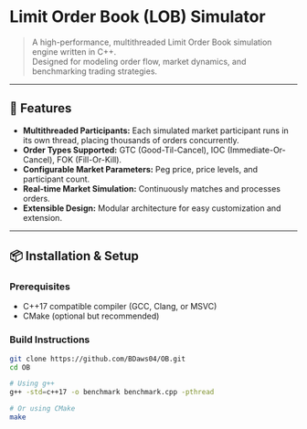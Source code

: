# Limit Order Book (LOB) Simulator

> A high-performance, multithreaded Limit Order Book simulation engine written in C++.  
> Designed for modeling order flow, market dynamics, and benchmarking trading strategies.

---

## 🚀 Features

- **Multithreaded Participants:** Each simulated market participant runs in its own thread, placing thousands of orders concurrently.
- **Order Types Supported:** GTC (Good-Til-Cancel), IOC (Immediate-Or-Cancel), FOK (Fill-Or-Kill).
- **Configurable Market Parameters:** Peg price, price levels, and participant count.
- **Real-time Market Simulation:** Continuously matches and processes orders.
- **Extensible Design:** Modular architecture for easy customization and extension.

---

## 📦 Installation & Setup

### Prerequisites

- C++17 compatible compiler (GCC, Clang, or MSVC)
- CMake (optional but recommended)

### Build Instructions

```bash
git clone https://github.com/BDaws04/OB.git
cd OB

# Using g++
g++ -std=c++17 -o benchmark benchmark.cpp -pthread

# Or using CMake
make

